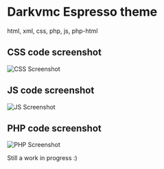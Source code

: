 # Darkvmc Espresso theme

html, xml, css, php, js, php-html

## CSS code screenshot
![CSS Screenshot ](http://f.cl.ly/items/2j351C3J3T0J0o0z1D2S/css.png)

## JS code screenshot
![JS Screenshot ](http://f.cl.ly/items/141o0i2L470B0t1x0X2u/js.png)

## PHP code screenshot
![PHP Screenshot ](http://f.cl.ly/items/0U300d1J163d0P0k3G0j/php.png)

Still a work in progress :)